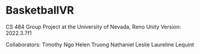 # BasketballVR
CS 484 Group Project at the University of Nevada, Reno
Unity Version: 2022.3.7f1

Collaborators: 
Timothy Ngo
Helen Truong
Nathaniel Leslie
Laureline Lequint
